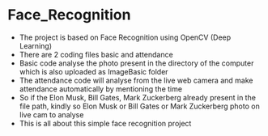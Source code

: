 # Face_Recognition

* The project is based on Face Recognition using OpenCV (Deep Learning)
* There are 2 coding files basic and attendance 
* Basic code analyse the photo present in the directory of the computer which is also uploaded as ImageBasic folder 
* The attendance code will analyse from the live web camera and make attendance automatically by mentioning the time
* So if the Elon Musk, Bill Gates, Mark Zuckerberg already present in the file path, kindly so Elon Musk or Bill Gates or Mark Zuckerberg photo on live cam to analyse
* This is all about this simple face recognition project 
